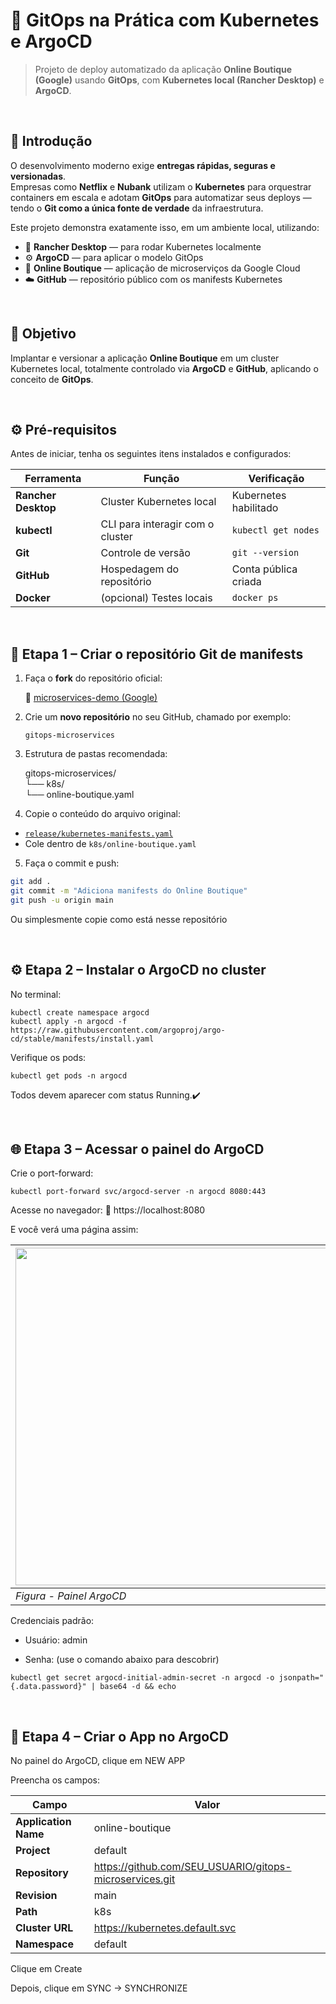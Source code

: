 # 🚀 GitOps na Prática com Kubernetes e ArgoCD

> Projeto de deploy automatizado da aplicação **Online Boutique (Google)** usando **GitOps**, com **Kubernetes local (Rancher Desktop)** e **ArgoCD**.

<br>

## 🧭 Introdução

O desenvolvimento moderno exige **entregas rápidas, seguras e versionadas**.  
Empresas como **Netflix** e **Nubank** utilizam o **Kubernetes** para orquestrar containers em escala e adotam **GitOps** para automatizar seus deploys — tendo o **Git como a única fonte de verdade** da infraestrutura.

Este projeto demonstra exatamente isso, em um ambiente local, utilizando:

- 🐳 **Rancher Desktop** — para rodar Kubernetes localmente  
- ⚙️ **ArgoCD** — para aplicar o modelo GitOps  
- 🧩 **Online Boutique** — aplicação de microserviços da Google Cloud  
- ☁️ **GitHub** — repositório público com os manifests Kubernetes

<br>

## 🎯 Objetivo

Implantar e versionar a aplicação **Online Boutique** em um cluster Kubernetes local, totalmente controlado via **ArgoCD** e **GitHub**, aplicando o conceito de **GitOps**.

<br>

## ⚙️ Pré-requisitos

Antes de iniciar, tenha os seguintes itens instalados e configurados:

| Ferramenta | Função | Verificação |
|-------------|--------|--------------|
| **Rancher Desktop** | Cluster Kubernetes local | Kubernetes habilitado |
| **kubectl** | CLI para interagir com o cluster | `kubectl get nodes` |
| **Git** | Controle de versão | `git --version` |
| **GitHub** | Hospedagem do repositório | Conta pública criada |
| **Docker** | (opcional) Testes locais | `docker ps` |

<br>

## 🧩 Etapa 1 – Criar o repositório Git de manifests

1. Faça o **fork** do repositório oficial:
   
   🔗 [microservices-demo (Google)](https://github.com/GoogleCloudPlatform/microservices-demo)
   
2. Crie um **novo repositório** no seu GitHub, chamado por exemplo:
   
   `gitops-microservices`
   
3. Estrutura de pastas recomendada:
   
   gitops-microservices/ <br>
    └── k8s/ <br>
    └── online-boutique.yaml
  
4. Copie o conteúdo do arquivo original:
   
- [`release/kubernetes-manifests.yaml`](https://github.com/GoogleCloudPlatform/microservices-demo/blob/main/release/kubernetes-manifests.yaml)
- Cole dentro de `k8s/online-boutique.yaml`
  
5. Faça o commit e push:
   
```bash
git add .
git commit -m "Adiciona manifests do Online Boutique"
git push -u origin main
```

Ou simplesmente copie como está nesse repositório

<br>

## ⚙️ Etapa 2 – Instalar o ArgoCD no cluster

No terminal:

```
kubectl create namespace argocd
kubectl apply -n argocd -f https://raw.githubusercontent.com/argoproj/argo-cd/stable/manifests/install.yaml
```

Verifique os pods:

```
kubectl get pods -n argocd
```

Todos devem aparecer com status Running.✔️

<br>

## 🌐 Etapa 3 – Acessar o painel do ArgoCD

Crie o port-forward:

```
kubectl port-forward svc/argocd-server -n argocd 8080:443
```

Acesse no navegador:
🔗 https://localhost:8080

E você verá uma página assim:

| <img width="1914" height="540" alt="image" src="https://github.com/user-attachments/assets/e0b237f1-3ba2-4c50-9e05-308189c35541" /> |
|-------------------------------------------------------------------------------------------------------------------------|
| *Figura - Painel ArgoCD* |

Credenciais padrão:

- Usuário: admin

- Senha: (use o comando abaixo para descobrir)

```
kubectl get secret argocd-initial-admin-secret -n argocd -o jsonpath="{.data.password}" | base64 -d && echo
```

<br>

## 🧱 Etapa 4 – Criar o App no ArgoCD

No painel do ArgoCD, clique em NEW APP

Preencha os campos:

| Campo | Valor | 
|-------------|--------|
| **Application Name** | online-boutique | 
| **Project** | default | 
| **Repository** | https://github.com/SEU_USUARIO/gitops-microservices.git | 
| **Revision** | main | 
| **Path** | k8s | 
| **Cluster URL** | https://kubernetes.default.svc | 
| **Namespace** | default | 


Clique em Create

Depois, clique em SYNC → SYNCHRONIZE
